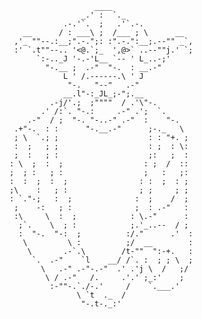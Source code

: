                        ____
                    _.' :  `._
                .-.'`.  ;   .'`.-.
       __      / : ___\ ;  /___ ; \      __    
     ,'_ ""--.:__;".-.";: :".-.":__;.--"" _`,
     :' `.t""--.. '<@.`;_  ',@>` ..--""j.' `;
          `:-.._J '-.-'L__ `-- ' L_..-;'
            "-.__ ;  .-"  "-.  : __.-"
                L ' /.------.\ ' J
                 "-.   "--"   .-"
                __.l"-:_JL_;-";.__
             .-j/'.;  ;""""  / .'\"-.
           .' /:`. "-.:     .-" .';  `.
        .-"  / ;  "-. "-..-" .-"  :    "-.
     .+"-.  : :      "-.__.-"      ;-._   \
     ; \  `.; ;                    : : "+. ;
     :  ;   ; ;                    : ;  : \:
     ;  :   ; :                    ;:   ;  :
    : \  ;  :  ;                  : ;  /  ::
    ;  ; :   ; :                  ;   :   ;:
    :  :  ;  :  ;                : :  ;  : ;
    ;\    :   ; :                ; ;     ; ;
    : `."-;   :  ;              :  ;    /  ;
     ;    -:   ; :              ;  : .-"   :
     :\     \  :  ;            : \.-"      :
      ;`.    \  ; :            ;.'_..--  / ;
      :  "-.  "-:  ;          :/."      .'  :
       \         \ :          ;/  __        :
        \       .-`.\        /t-""  ":-+.   :
         `.  .-"    `l    __/ /`. :  ; ; \  ;
           \   .-" .-"-.-"  .' .'j \  /   ;/
            \ / .-"   /.     .'.' ;_:'    ;
             :-""-.`./-.'     /    `.___.'
                   \ `t  ._  /
                    "-.t-._:'
